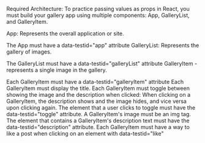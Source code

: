 Required Architecture:
To practice passing values as props in React, you must build your gallery app using multiple components: App, GalleryList, and GalleryItem.

App: Represents the overall application or site.

The App must have a data-testid="app" attribute
GalleryList: Represents the gallery of images.

The GalleryList must have a data-testid="galleryList" attribute
GalleryItem - represents a single image in the gallery.

Each GalleryItem must have a data-testid="galleryItem" attribute
Each GalleryItem must display the title.
Each GalleryItem must toggle between showing the image and the description when clicked:
When clicking on a GalleryItem, the description shows and the image hides, and vice versa upon clicking again.
The element that a user clicks to toggle must have the data-testid="toggle" attribute.
A GalleryItem's image must be an img tag.
The element that contains a GalleryItem's description text must have the data-testid="description" attribute.
Each GalleryItem must have a way to like a post when clicking on an element with data-testid="like"